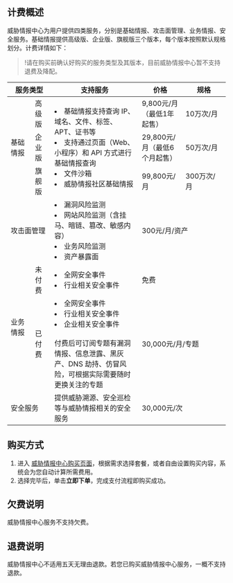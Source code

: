 ## 计费概述
威胁情报中心为用户提供四类服务，分别是基础情报、攻击面管理、业务情报、安全服务。基础情报提供高级版、企业版、旗舰版三个版本，每个版本按照默认规格划分。计费详情如下：

>!请在购买前确认好购买的服务类型及其版本，目前威胁情报中心暂不支持退费及降配。

<table>
<thead>
<tr>
<th colspan=2 and width="20%">服务类型</th>
<th width="40%">支持服务</th>
<th width="20%">价格</th>
<th width="20%">规格</th>
</tr>
</thead>
<tbody><tr>
<td rowspan=3 >基础情报</td>
<td>高级版</td>
<td rowspan=3 ><li>基础情报支持查询 IP、域名、文件、标签、APT、证书等</li><li> 支持通过页面（Web、小程序）和 API 方式进行基础情报查询 </li><li>文件沙箱</li><li>威胁情报社区基础情报</li></td>
<td>9,800元/月（最低1年起售）</td>
<td>10万次/月</td>
</tr>
<tr>
 <td>企业版</td>
 <td>29,800元/月（最低6个月起售）</td>
<td>50万次/月</td>
</tr>
<tr>
 <td>旗舰版</td>
 <td>99,800元/月</td>
<td>300万次/月</td>
</tr>
<tr>
<td colspan=2>攻击面管理</td>
<td><li>漏洞风险监测</li><li>网站风险监测（含挂马、暗链、篡改、敏感内容）</li><li>业务风险监测</li><li>资产暴露面</li></td>
<td colspan=2>300元/月/资产</td>
</tr>
<tr>
<td  rowspan=2 >业务情报</td>
<td>未付费</td>
<td><li>全网安全事件</li><li>行业相关安全事件</li></td>
<td colspan=2>免费</td>
</tr>
<tr>
<td>已付费</td>
<td><li>全网安全事件</li><li>行业相关安全事件</li><li>企业相关安全事件</li><br>付费后可订阅专题有漏洞情报、信息泄露、黑灰产、DNS 劫持、仿冒风险，可根据实际需要随时更换关注的专题</td>
<td colspan=2>30,000元/月/专题</td>
</tr>
<tr>
<td  colspan=2 >安全服务</td>
<td>提供威胁溯源、安全巡检等与威胁情报相关的安全服务</td>
<td colspan=2>30,000元/次</td>
</tr>
</tbody></table>


## 购买方式
1. 进入 [威胁情报中心购买页面](https://buy.cloud.tencent.com/tix)，根据需求选择套餐，或者自由设置购买内容，系统会为您自动计算所需费用。
2. 选择完毕后，单击**立即下单**，完成支付流程即购买成功。

## 欠费说明
威胁情报中心服务不支持欠费。

## 退费说明
威胁情报中心不适用五天无理由退款。若您已购买威胁情报中心服务，一概不支持退款。
